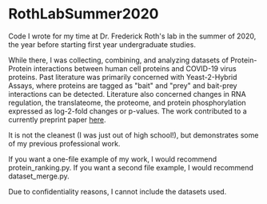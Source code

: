 # RothLabSummer2020
Code I wrote for my time at Dr. Frederick Roth's lab in the summer of 2020, the year before starting first year undergraduate studies.

While there, I was collecting, combining, and analyzing datasets of Protein-Protein interactions between human cell proteins and COVID-19 virus proteins. Past literature was primarily concerned with Yeast-2-Hybrid Assays, where proteins are tagged as "bait" and "prey" and bait-prey interactions can be detected. Literature also concerned changes in RNA regulation, the translateome, the proteome, and protein phosphorylation expressed as log-2-fold changes or p-values.
The work contributed to a currently preprint paper [here](https://doi.org/10.1101/2021.03.15.433877).

It is not the cleanest (I was just out of high school!), but demonstrates some of my previous professional work.

If you want a one-file example of my work, I would recommend protein_ranking.py. If you want a second file example, I would recommend dataset_merge.py.

Due to confidentiality reasons, I cannot include the datasets used.
